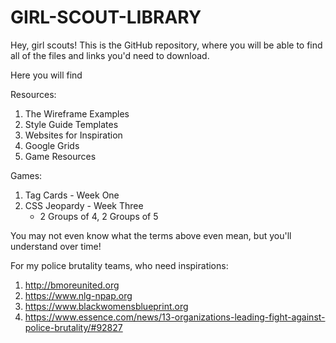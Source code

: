 # GIRL-SCOUT-LIBRARY
Hey, girl scouts! This is the GitHub repository, where you will be able to find all of the files and links you'd need to download.

Here you will find

Resources:
1) The Wireframe Examples
2) Style Guide Templates
3) Websites for Inspiration
4) Google Grids
5) Game Resources


Games:
1) Tag Cards - Week One
2) CSS Jeopardy - Week Three
    - 2 Groups of 4, 2 Groups of 5

You may not even know what the terms above even mean, but you'll understand over time!


For my police brutality teams, who need inspirations:
1) http://bmoreunited.org
2) https://www.nlg-npap.org
3) https://www.blackwomensblueprint.org
4) https://www.essence.com/news/13-organizations-leading-fight-against-police-brutality/#92827
